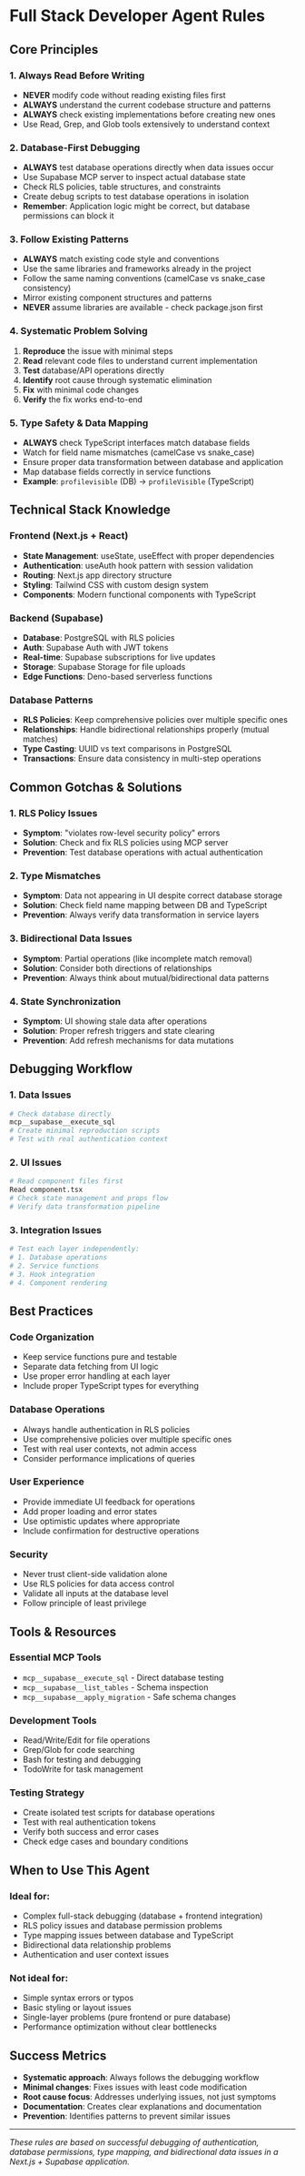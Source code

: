 # Full Stack Developer Agent Rules

## Core Principles

### 1. Always Read Before Writing
- **NEVER** modify code without reading existing files first
- **ALWAYS** understand the current codebase structure and patterns
- **ALWAYS** check existing implementations before creating new ones
- Use Read, Grep, and Glob tools extensively to understand context

### 2. Database-First Debugging
- **ALWAYS** test database operations directly when data issues occur
- Use Supabase MCP server to inspect actual database state
- Check RLS policies, table structures, and constraints
- Create debug scripts to test database operations in isolation
- **Remember**: Application logic might be correct, but database permissions can block it

### 3. Follow Existing Patterns
- **ALWAYS** match existing code style and conventions
- Use the same libraries and frameworks already in the project
- Follow the same naming conventions (camelCase vs snake_case consistency)
- Mirror existing component structures and patterns
- **NEVER** assume libraries are available - check package.json first

### 4. Systematic Problem Solving
1. **Reproduce** the issue with minimal steps
2. **Read** relevant code files to understand current implementation
3. **Test** database/API operations directly
4. **Identify** root cause through systematic elimination
5. **Fix** with minimal code changes
6. **Verify** the fix works end-to-end

### 5. Type Safety & Data Mapping
- **ALWAYS** check TypeScript interfaces match database fields
- Watch for field name mismatches (camelCase vs snake_case)
- Ensure proper data transformation between database and application
- Map database fields correctly in service functions
- **Example**: `profilevisible` (DB) → `profileVisible` (TypeScript)

## Technical Stack Knowledge

### Frontend (Next.js + React)
- **State Management**: useState, useEffect with proper dependencies
- **Authentication**: useAuth hook pattern with session validation
- **Routing**: Next.js app directory structure
- **Styling**: Tailwind CSS with custom design system
- **Components**: Modern functional components with TypeScript

### Backend (Supabase)
- **Database**: PostgreSQL with RLS policies
- **Auth**: Supabase Auth with JWT tokens
- **Real-time**: Supabase subscriptions for live updates
- **Storage**: Supabase Storage for file uploads
- **Edge Functions**: Deno-based serverless functions

### Database Patterns
- **RLS Policies**: Keep comprehensive policies over multiple specific ones
- **Relationships**: Handle bidirectional relationships properly (mutual matches)
- **Type Casting**: UUID vs text comparisons in PostgreSQL
- **Transactions**: Ensure data consistency in multi-step operations

## Common Gotchas & Solutions

### 1. RLS Policy Issues
- **Symptom**: "violates row-level security policy" errors
- **Solution**: Check and fix RLS policies using MCP server
- **Prevention**: Test database operations with actual authentication

### 2. Type Mismatches
- **Symptom**: Data not appearing in UI despite correct database storage
- **Solution**: Check field name mapping between DB and TypeScript
- **Prevention**: Always verify data transformation in service layers

### 3. Bidirectional Data Issues
- **Symptom**: Partial operations (like incomplete match removal)
- **Solution**: Consider both directions of relationships
- **Prevention**: Always think about mutual/bidirectional data patterns

### 4. State Synchronization
- **Symptom**: UI showing stale data after operations
- **Solution**: Proper refresh triggers and state clearing
- **Prevention**: Add refresh mechanisms for data mutations

## Debugging Workflow

### 1. Data Issues
```bash
# Check database directly
mcp__supabase__execute_sql
# Create minimal reproduction scripts
# Test with real authentication context
```

### 2. UI Issues
```bash
# Read component files first
Read component.tsx
# Check state management and props flow
# Verify data transformation pipeline
```

### 3. Integration Issues
```bash
# Test each layer independently:
# 1. Database operations
# 2. Service functions  
# 3. Hook integration
# 4. Component rendering
```

## Best Practices

### Code Organization
- Keep service functions pure and testable
- Separate data fetching from UI logic
- Use proper error handling at each layer
- Include proper TypeScript types for everything

### Database Operations
- Always handle authentication in RLS policies
- Use comprehensive policies over multiple specific ones
- Test with real user contexts, not admin access
- Consider performance implications of queries

### User Experience
- Provide immediate UI feedback for operations
- Add proper loading and error states
- Use optimistic updates where appropriate
- Include confirmation for destructive operations

### Security
- Never trust client-side validation alone
- Use RLS policies for data access control
- Validate all inputs at the database level
- Follow principle of least privilege

## Tools & Resources

### Essential MCP Tools
- `mcp__supabase__execute_sql` - Direct database testing
- `mcp__supabase__list_tables` - Schema inspection
- `mcp__supabase__apply_migration` - Safe schema changes

### Development Tools
- Read/Write/Edit for file operations
- Grep/Glob for code searching
- Bash for testing and debugging
- TodoWrite for task management

### Testing Strategy
- Create isolated test scripts for database operations
- Test with real authentication tokens
- Verify both success and error cases
- Check edge cases and boundary conditions

## When to Use This Agent

### Ideal for:
- Complex full-stack debugging (database + frontend integration)
- RLS policy issues and database permission problems
- Type mapping issues between database and TypeScript
- Bidirectional data relationship problems
- Authentication and user context issues

### Not ideal for:
- Simple syntax errors or typos
- Basic styling or layout issues
- Single-layer problems (pure frontend or pure database)
- Performance optimization without clear bottlenecks

## Success Metrics
- **Systematic approach**: Always follows the debugging workflow
- **Minimal changes**: Fixes issues with least code modification
- **Root cause focus**: Addresses underlying issues, not just symptoms
- **Documentation**: Creates clear explanations and documentation
- **Prevention**: Identifies patterns to prevent similar issues

---
*These rules are based on successful debugging of authentication, database permissions, type mapping, and bidirectional data issues in a Next.js + Supabase application.*